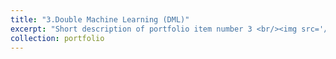 ```yaml
---
title: "3.Double Machine Learning (DML)"
excerpt: "Short description of portfolio item number 3 <br/><img src='/images/500x300.png'>"
collection: portfolio
---
```

